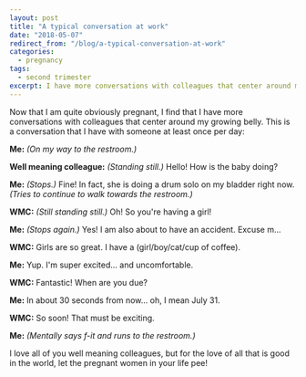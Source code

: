 ```yaml
---
layout: post
title: "A typical conversation at work"
date: "2018-05-07"
redirect_from: "/blog/a-typical-conversation-at-work"
categories:
  - pregnancy
tags:
  - second trimester
excerpt: I have more conversations with colleagues that center around my growing belly.
---
```


Now that I am quite obviously pregnant, I find that I have more conversations with colleagues that center around my growing belly. This is a conversation that I have with someone at least once per day:

**Me:** _(On my way to the restroom.)_

**Well meaning colleague:** _(Standing still.)_ Hello! How is the baby doing?

**Me:** _(Stops.)_ Fine! In fact, she is doing a drum solo on my bladder right now. _(Tries to continue to walk towards the restroom.)_

**WMC:** _(Still standing still.)_ Oh! So you're having a girl!

**Me:** _(Stops again.)_ Yes! I am also about to have an accident. Excuse m...

**WMC:** Girls are so great. I have a (girl/boy/cat/cup of coffee).

**Me:** Yup. I'm super excited... and uncomfortable.

**WMC:** Fantastic! When are you due?

**Me:** In about 30 seconds from now... oh, I mean July 31.

**WMC:** So soon! That must be exciting.

**Me:** _(Mentally says f-it and runs to the restroom.)_

I love all of you well meaning colleagues, but for the love of all that is good in the world, let the pregnant women in your life pee!
